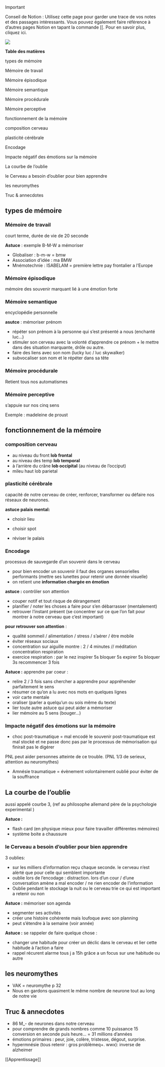 > [!important]  
> Conseil de Notion : Utilisez cette page pour garder une trace de vos notes et des passages intéressants. Vous pouvez également faire référence à d’autres pages Notion en tapant la commande [[. Pour en savoir plus, cliquez ici.  

[![](https://www.notion.so)](https://www.notion.so)

**Table des matières**

types de mémoire

Mémoire de travail

Mémoire épisodique

Mémoire semantique

Mémoire procédurale

Mémoire perceptive

fonctionnement de la mémoire

composition cerveau

plasticité cérébrale

Encodage

Impacte négatif des émotions sur la mémoire

La courbe de l’oublie

le Cerveau a besoin d’oublier pour bien apprendre

les neuromythes

Truc & annecdotes

  

  

## types de mémoire

### Mémoire de travail

court terme, durée de vie de 20 seconde

**Astuce** : exemple B-M-W a mémoriser

- Globaliser : b-m-w = bmw
- Association d’idée : ma BMW
- Mnémotechnie : ISABELAM = première lettre pay frontalier a l’Europe

  

### Mémoire épisodique

mémoire des souvenir marquant lié à une émotion forte

### Mémoire semantique

encyclopédie personnelle

**asutce** : mémoriser prénom

- répéter son prénom à la personne qui s’est présenté a nous (enchanté luc…)
- stimuler son cerveau avec la volonté d’apprendre ce prénom + le mettre dans des situation marquante, drôle ou autre.
- faire des liens avec son nom (lucky luc / luc skywalker)
- subvocaliser son nom et le répéter dans sa tête

### Mémoire procédurale

Retient tous nos automatismes

### Mémoire perceptive

s’appuie sur nos cinq sens

Exemple : madeleine de proust

  

## fonctionnement de la mémoire

### composition cerveau

- au niveau du front **lob frontal**
- au niveau des temp **lob temporal**
- à l’arrière du crâne **lob occipital** (au niveau de l’occiput)
- mileu haut lob parietal

### plasticité cérébrale

capacité de notre cerveau de créer, renforcer, transformer ou défaire nos réseaux de neurones.

**astuce palais mental:**

- choisir lieu

- choisir spot
- réviser le palais

### Encodage

processus de sauvegarde d’un souvenir dans le cerveau

- pour bien encoder un souvenir il faut des organes sensorielles performants (mettre ses lunettes pour retenir une donnée visuelle)
- on retient une **information chargée en émotion**

**astuce :** contrôler son attention

- couper notif et tout risque de dérangement
- planifier / noter les choses a faire pour s’en débarrasser (mentalement)
- retrouver l’instant présent (se concentrer sur ce que l’on fait pour montrer à notre cerveau que c’est important)

**pour retrouver son attention** :

- qualité sommeil / alimentation / stress / s’aérer / être mobile
- éviter réseaux sociaux
- concentration sur aiguille montre : 2 / 4 minutes // méditation concentration respiration
- exercice respiration : par le nez inspirer 5s bloquer 5s expirer 5s bloquer 3s recommencer 3 fois

**Astuce :** apprendre par coeur :

- relire 2 / 3 fois sans chercher a apprendre pour appréhender parfaitement le sens
- résumer ce qu’on a lu avec nos mots en quelques lignes
- voir carte mentale
- oraliser (parler a quelqu’un ou sois même du texte)
- lier toute autre astuce qui peut aider a mémoriser
- lier mémoire au 5 sens (bouger…)

### Impacte négatif des émotions sur la mémoire

- choc post-traumatique = mal encodé le souvenir post-traumatique est mal stocké et ne passe donc pas par le processus de mémorisation qui finirait pas le digérer

PNL peut aider personnes atteinte de ce trouble. (PNL 1/3 de serieux, attention au neuromythes)

- Amnésie traumatique = évènement volontairement oublié pour éviter de la souffrance

## La courbe de l’oublie

aussi appelé courbe 3, (ref au philosophe allemand père de la psychologie experimental )

**Astuce :**

- flash card (en physique mieux pour faire travailler différentes mémoires)
- système boite a chaussure

### le Cerveau a besoin d’oublier pour bien apprendre

3 oublies:

- sur les milliers d’information reçu chaque seconde. le cerveau n’est alèrté que pour celle qui semblent importante
- oublie lors de l’encodage : distraction. lors d’un cour / d’une conversation amène a mal encoder / ne rien encoder de l’information
- Oublie pendant le stockage la nuit ou le cerveau trie ce qui est important a retenir ou non

**Astuce :** mémoriser son agenda

- segmenter ses activités
- créer une histoire cohérente mais loufoque avec son planning
- peut s’étendre à la semaine (voir année)

**Astuce :** se rappeler de faire quelque chose :

- changer une habitude pour créer un déclic dans le cerveau et lier cette habitude à l’action a faire
- rappel récurent alarme tous j a 15h grâce a un focus sur une habitude ou autre

## les neuromythes

- VAK = neuromythe p 32
- Nous en gardons quasiment le même nombre de neurone tout au long de notre vie

## Truc & annecdotes

- 86 M_- de neurones dans notre cerveau
- pour comprendre de grands nombres comme 10 puissance 15 conversion en seconde puis heure… = 31 millions d’années
- émotions primaires : peur, joie, colère, tristesse, dégout, surprise.
- hypermnésie (tous retenir : gros problèmeq+. wwx): inverse de alzheimer

  

[[Apprentissage]]